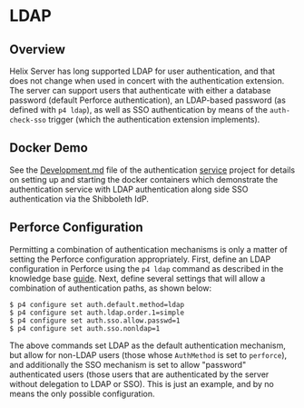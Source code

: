 # LDAP

## Overview

Helix Server has long supported LDAP for user authentication, and that does not
change when used in concert with the authentication extension. The server can
support users that authenticate with either a database password (default
Perforce authentication), an LDAP-based password (as defined with `p4 ldap`), as
well as SSO authentication by means of the `auth-check-sso` trigger (which the
authentication extension implements).

## Docker Demo

See the
[Development.md](https://github.com/perforce/helix-authentication-service/blob/master/docs/Development.md)
file of the authentication
[service](https://github.com/perforce/helix-authentication-service) project for
details on setting up and starting the docker containers which demonstrate the
authentication service with LDAP authentication along side SSO authentication
via the Shibboleth IdP.

## Perforce Configuration

Permitting a combination of authentication mechanisms is only a matter of
setting the Perforce configuration appropriately. First, define an LDAP
configuration in Perforce using the `p4 ldap` command as described in the
knowledge base [guide](https://community.perforce.com/s/article/2590). Next,
define several settings that will allow a combination of authentication paths,
as shown below:

```shell
$ p4 configure set auth.default.method=ldap
$ p4 configure set auth.ldap.order.1=simple
$ p4 configure set auth.sso.allow.passwd=1
$ p4 configure set auth.sso.nonldap=1
```

The above commands set LDAP as the default authentication mechanism, but allow
for non-LDAP users (those whose `AuthMethod` is set to `perforce`), and
additionally the SSO mechanism is set to allow "password" authenticated users
(those users that are authenticated by the server without delegation to LDAP or
SSO). This is just an example, and by no means the only possible configuration.
